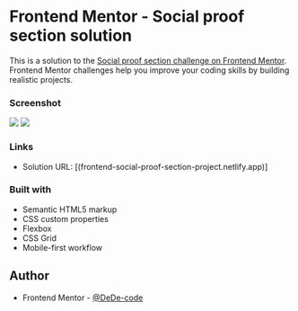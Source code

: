 # Frontend Mentor - Social proof section solution

This is a solution to the [Social proof section challenge on Frontend Mentor](https://www.frontendmentor.io/challenges/social-proof-section-6e0qTv_bA). Frontend Mentor challenges help you improve your coding skills by building realistic projects. 

### Screenshot

![](./desktop.png)
![](./mobile.png)

### Links

- Solution URL: [(frontend-social-proof-section-project.netlify.app)]

### Built with

- Semantic HTML5 markup
- CSS custom properties
- Flexbox
- CSS Grid
- Mobile-first workflow

## Author
- Frontend Mentor - [@DeDe-code](https://www.frontendmentor.io/profile/DeDe-code)
